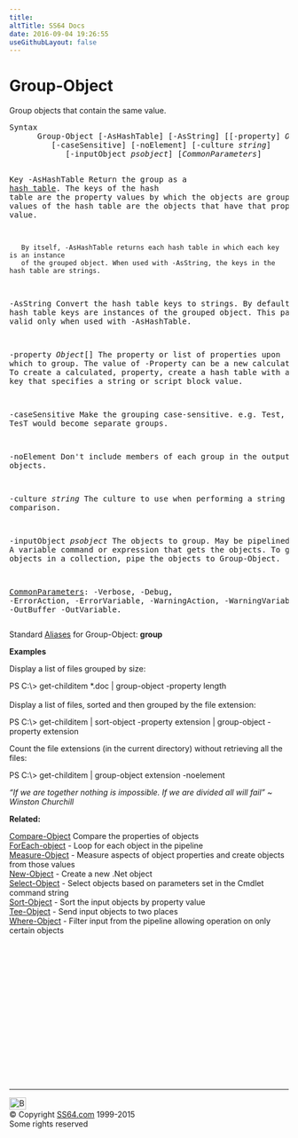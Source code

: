 ```yaml
---
title:
altTitle: SS64 Docs
date: 2016-09-04 19:26:55
useGithubLayout: false
---
```

<!-- #BeginLibraryItem "/Library/head_ps.lbi" --><!-- #EndLibraryItem --><h1>Group-Object</h1> 
<p>Group objects that contain the same value.</p>
<pre>Syntax
      Group-Object [-AsHashTable] [-AsString] [[-property] <i>Object</i>[]]
         [-caseSensitive] [-noElement] [-culture <i>string</i>]
            [-inputObject <i>psobject</i>] [<i>CommonParameters</i>]

Key
   -AsHashTable
       Return the group as a <a href="syntax-hash-tables.html">hash table</a>.
       The keys of the hash table are the property values by which the objects are grouped.
       The values of the hash table are the objects that have that property value.

       By itself, -AsHashTable returns each hash table in which each key is an instance
       of the grouped object. When used with -AsString, the keys in the hash table are strings.

   -AsString
       Convert the hash table keys to strings.
       By default, the hash table keys are instances of the grouped object.
       This parameter is valid only when used with -AsHashTable.

   -property <i>Object</i>[]
       The property or list of properties upon which to group.
       The value of -Property can be a new calculated property.
       To create a calculated, property, create a hash table with an Expression key
       that specifies a string or script block value.

   -caseSensitive
       Make the grouping case-sensitive.
       e.g. Test, TEST and TesT would become separate groups.
        
   -noElement
       Don't include members of each group in the output objects.

   -culture <i>string</i>
       The culture to use when performing a string comparison.
        
   -inputObject <i>psobject</i>
       The objects to group. May be pipelined.
       A variable command or expression that gets the objects.
       To group the objects in a collection, pipe the objects to Group-Object.

   <a href="common.html">CommonParameters</a>:
       -Verbose, -Debug, -ErrorAction, -ErrorVariable, -WarningAction, -WarningVariable,
       -OutBuffer -OutVariable.</pre>
<p>Standard <a href="get-alias.html">Aliases</a> for Group-Object:<span class="code"> <b>group</b></span></p>
<p><b>Examples</b></p>
<p>Display a list of files  grouped by size:</p>
<p><span class="code">PS C:\&gt; get-childitem *.doc | group-object -property length</span><br>
<br>
Display a list of files, sorted and then grouped by the file extension:</p>
<p class="code">PS C:\&gt; get-childitem | sort-object -property extension | group-object -property extension</p>
<p>Count the  file extensions (in the current directory) without retrieving all the files:</p>
<p class="code">PS C:\&gt; get-childitem | group-object extension -noelement</p>
<p class="quote"><i>“If we are together nothing is impossible. If we are divided all will fail” ~ Winston Churchill</i></p>
<p><b>Related:</b></p>
<p>  <span class="body"><a href="compare-object.html">Compare-Object</a> Compare the properties of objects<br>
<a href="foreach-object.html">ForEach-object</a> - Loop for each object in the pipeline<br>
<a href="measure-object.html">Measure-Object</a> - Measure aspects of object properties and create objects from those values<br>
<a href="new-object.html">New-Object</a> - Create a new .Net object<br>
<a href="select-object.html">Select-Object</a> - Select objects based on parameters set in the Cmdlet command string<br>
<a href="sort-object.html">Sort-Object</a> - Sort the input objects by property value<br>
<a href="tee-object.html">Tee-Object</a> - Send input objects to two places<br>
<a href="where-object.html">Where-Object</a> - Filter input from the pipeline allowing operation on only certain objects</span></p><!-- #BeginLibraryItem "/Library/foot_ps.lbi" --><p>
<!-- PowerShell300 -->
<ins class="adsbygoogle" style="display:inline-block;width:300px;height:250px" data-ad-client="ca-pub-6140977852749469" data-ad-slot="6253539900"></ins>
<script>
(adsbygoogle = window.adsbygoogle || []).push({});
</script></p>
<hr>
<div id="bl" class="footer"><a href="group-object.html#"><img src="../images/top.png" width="30" height="22" alt="Back to the Top"></a></div>
<div id="br" class="footer, tagline">© Copyright <a href="http://ss64.com/">SS64.com</a> 1999-2015<br>
Some rights reserved</div><!-- #EndLibraryItem -->

